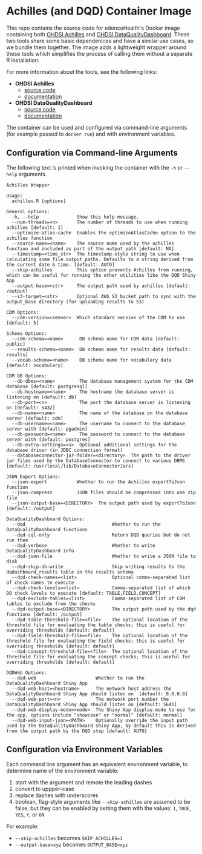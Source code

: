 # Achilles (and DQD) Container Image

This repo contains the source code for edenceHealth's Docker image containing both [OHDSI Achilles](https://github.com/OHDSI/Achilles) and [OHDSI DataQualityDashboard](https://github.com/OHDSI/DataQualityDashboard). These two tools share some basic dependenices and have a similar use cases, so we bundle them together. The image adds a lightweight wrapper around  these tools which simplifies the process of calling them without a separate R installation.

For more information about the tools, see the following links:

* **OHDSI Achilles**
    * [source code](https://github.com/OHDSI/Achilles)
    * [documentation](https://ohdsi.github.io/Achilles/)
* **OHDSI DataQualityDashboard**
    * [source code](https://github.com/OHDSI/DataQualityDashboard)
    * [documentation](https://ohdsi.github.io/DataQualityDashboard/)

The container can be used and configured via command-line arguments (for example passed to `docker run`) and with environment variables.

## Configuration via Command-line Arguments

The following text is printed when invoking the container with the `-h` or `--help` arguments.

```
Achilles Wrapper

Usage:
  achilles.R [options]

General options:
  -h, --help              Show this help message.
  --num-threads=<n>       The number of threads to use when running achilles [default: 1]
  --optimize-atlas-cache  Enables the optimizeAtlasCache option to the achilles function
  --source-name=<name>    The source name used by the achilles function and included as part of the output path [default: NA]
  --timestamp=<time_str>  The timestamp-style string to use when calculating some file output paths. Defaults to a string derived from the current date & time. [default: AUTO]
  --skip-achilles         This option prevents Achilles from running, which can be useful for running the other utilities like the DQD Shiny App
  --output-base=<str>     The output path used by achilles [default: /output]
  --s3-target=<str>       Optional AWS S3 bucket path to sync with the output_base directory (for uploading results to S3)

CDM Options:
  --cdm-version=<semver>  Which standard version of the CDM to use [default: 5]

Schema Options:
  --cdm-schema=<name>      DB schema name for CDM data [default: public]
  --results-schema=<name>  DB schema name for results data [default: results]
  --vocab-schema=<name>    DB schema name for vocabulary data [default: vocabulary]

CDM DB Options:
  --db-dbms=<name>         The database management system for the CDM database [default: postgresql]
  --db-hostname=<name>     The hostname the database server is listening on [default: db]
  --db-port=<n>            The port the database server is listening on [default: 5432]
  --db-name=<name>         The name of the database on the database server [default: cdm]
  --db-username=<name>     The username to connect to the database server with [default: pgadmin]
  --db-password=<name>     The password to connect to the database server with [default: postgres]
  --db-extra-settings=<s>  Optional additional settings for the database driver (in JDBC connection format)
  --databaseconnector-jar-folder=<directory>  The path to the driver jar files used by the DatabaseConnector to connect to various DBMS [default: /usr/local/lib/DatabaseConnectorJars]

JSON Export Options:
  --json-export           Whether to run the Achilles exportToJson function
  --json-compress         JSON files should be compressed into one zip file
  --json-output-base=<DIRECTORY>  The output path used by exportToJson [default: /output]

DataQualityDashboard Options:
  --dqd                                Whether to run the DataQualityDashboard functions
  --dqd-sql-only                       Return DQD queries but do not run them
  --dqd-verbose                        Whether to write DataQualityDashboard info
  --dqd-json-file                      Whether to write a JSON file to disk
  --dqd-skip-db-write                  Skip writing results to the dqdashboard_results table in the results schema
  --dqd-check-names=<list>             Optional comma-separated list of check names to execute
  --dqd-check-levels=<list>            Comma-separated list of which DQ check levels to execute [default: TABLE,FIELD,CONCEPT]
  --dqd-exclude-tables=<list>          Comma-separated list of CDM tables to exclude from the checks
  --dqd-output-base=<DIRECTORY>        The output path used by the dqd functions [default: /output]
  --dqd-table-threshold-file=<file>    The optional location of the threshold file for evaluating the table checks; this is useful for overriding thresholds [default: default]
  --dqd-field-threshold-file=<file>    The optional location of the threshold file for evaluating the field checks; this is useful for overriding thresholds [default: default]
  --dqd-concept-threshold-file=<file>  The optional location of the threshold file for evaluating the concept checks; this is useful for overriding thresholds [default: default]

DQDWeb Options:
  --dqd-web                      Whether to run the DataQualityDashboard Shiny App
  --dqd-web-host=<hostname>      The network host address the DataQualityDashboard Shiny App should listen on  [default: 0.0.0.0]
  --dqd-web-port=<n>             The network port number the DataQualityDashboard Shiny App should listen on [default: 5641]
  --dqd-web-display-mode=<mode>  The Shiny App display.mode to use for the app, options include "showcase" or "normal" [default: normal]
  --dqd-web-input-json=<PATH>    Optionally override the input path used by the DataQualityDashboard Shiny App, by default this is derived from the output path by the DQD step [default: AUTO] 

```

## Configuration via Environment Variables

Each command line argument has an equivalent environment variable, to determine name of the environment variable:

1. start with the argument and remote the leading dashes
2. convert to uppper-case
3. replace dashes with underscores
4. boolean, flag-style arguments like `--skip-achilles` are assumed to be false, but they can be enabled by setting them with the values: `1`, `TRUE`, `YES`, `Y`, or `ON`

For example:
  * `--skip-achilles` becomes `SKIP_ACHILLES=1`
  * `--output-base=xyz` becomes `OUTPUT_BASE=xyz`

